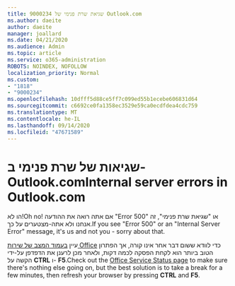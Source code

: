 ```yaml
---
title: שגיאת שרת פנימי של 9000234 Outlook.com
ms.author: daeite
author: daeite
manager: joallard
ms.date: 04/21/2020
ms.audience: Admin
ms.topic: article
ms.service: o365-administration
ROBOTS: NOINDEX, NOFOLLOW
localization_priority: Normal
ms.custom:
- "1818"
- "9000234"
ms.openlocfilehash: 10dfff5d88ce5ff7c099ed55b1ecebe606831d64
ms.sourcegitcommit: c6692ce0fa1358ec3529e59ca0ecdfdea4cdc759
ms.translationtype: MT
ms.contentlocale: he-IL
ms.lasthandoff: 09/14/2020
ms.locfileid: "47671589"
---
```

# <a name="internal-server-errors-in-outlookcom"></a><span data-ttu-id="65f31-102">שגיאות של שרת פנימי ב-Outlook.com</span><span class="sxs-lookup"><span data-stu-id="65f31-102">Internal server errors in Outlook.com</span></span>

<span data-ttu-id="65f31-103">הו לא!</span><span class="sxs-lookup"><span data-stu-id="65f31-103">Oh no!</span></span> <span data-ttu-id="65f31-104">אם אתה רואה את ההודעה "Error 500" או "שגיאת שרת פנימי", זה אנחנו ולא אתה-מצטערים על כך.</span><span class="sxs-lookup"><span data-stu-id="65f31-104">If you see "Error 500" or an "Internal Server Error" message, it's us and not you - sorry about that.</span></span>

<span data-ttu-id="65f31-105">עיין [בעמוד המצב של שירות Office](https://portal.office.com/servicestatus) כדי לוודא ששום דבר אחר אינו קורה, אך הפתרון הטוב ביותר הוא לקחת הפסקה לכמה דקות, ולאחר מכן לרענן את הדפדפן על-ידי הקשה על **CTRL** ו- **F5**.</span><span class="sxs-lookup"><span data-stu-id="65f31-105">Check out the [Office Service Status page](https://portal.office.com/servicestatus) to make sure there's nothing else going on, but the best solution is to take a break for a few minutes, then refresh your browser by pressing **CTRL** and **F5**.</span></span>